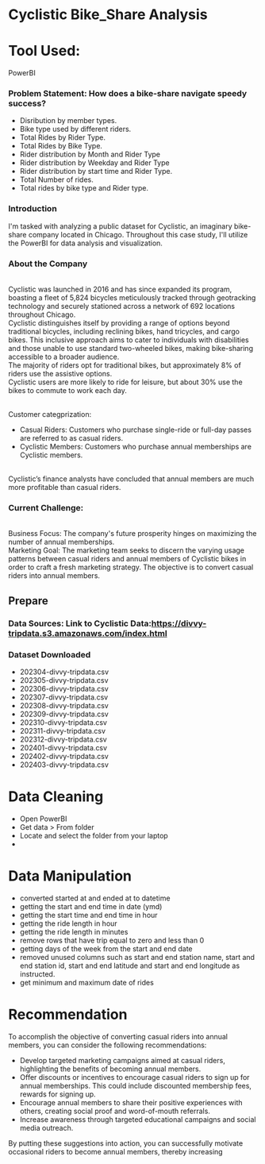 # Cyclistic Bike_Share Analysis

# Tool Used:
PowerBI

### Problem Statement: How does a bike-share navigate speedy success?
- Disribution by member types.
- Bike type used by different riders.
- Total Rides by Rider Type.
- Total Rides  by Bike Type.
- Rider distribution by Month and Rider Type
- Rider distribution by Weekday and Rider Type
- Rider distribution by start time and Rider Type.
- Total Number of rides.
- Total rides by bike type and Rider type.

### Introduction 
I'm tasked with analyzing a public dataset for Cyclistic, an imaginary bike-share company located in Chicago. Throughout this case study, I'll utilize the PowerBI  for data analysis and visualization.

### About the Company
<br> Cyclistic was launched in 2016 and has since expanded its program, boasting a fleet of 5,824 bicycles meticulously tracked through geotracking technology and securely stationed across a network of 692 locations throughout Chicago.
<br> Cyclistic distinguishes itself by providing a range of options beyond traditional bicycles, including reclining bikes, hand tricycles, and cargo bikes. This inclusive approach aims to cater to individuals with disabilities and those unable to use standard two-wheeled bikes, making bike-sharing accessible to a broader audience.
<br> The majority of riders opt for traditional bikes, but approximately 8% of riders use the assistive options.
<br> Cyclistic users are more likely to ride for leisure, but about 30% use the bikes to commute to work each day.

<br> Customer categprization:
-  Casual Riders: Customers who purchase single-ride or full-day passes are referred to as casual riders.
- Cyclistic Members: Customers who purchase annual memberships are Cyclistic members.

<br> Cyclistic’s finance analysts have concluded that annual members are much more profitable
than casual riders.

### Current Challenge:
<br> Business Focus: The company's future prosperity hinges on maximizing the number of annual memberships.
<br> Marketing Goal: The marketing team seeks to discern the varying usage patterns between casual riders and annual members of Cyclistic bikes in order to craft a fresh marketing strategy. The objective is to convert casual riders into annual members.

## Prepare
### Data Sources: Link to Cyclistic Data:https://divvy-tripdata.s3.amazonaws.com/index.html

### Dataset Downloaded
- 202304-divvy-tripdata.csv
- 202305-divvy-tripdata.csv
- 202306-divvy-tripdata.csv
- 202307-divvy-tripdata.csv
- 202308-divvy-tripdata.csv
- 202309-divvy-tripdata.csv
- 202310-divvy-tripdata.csv
- 202311-divvy-tripdata.csv
- 202312-divvy-tripdata.csv
- 202401-divvy-tripdata.csv
- 202402-divvy-tripdata.csv
- 202403-divvy-tripdata.csv

# Data Cleaning
- Open PowerBI
- Get data > From folder
- Locate and select the folder from your laptop
- 

# Data Manipulation
- converted started at and ended at to datetime
- getting the start and end time in date (ymd)
- getting the start time and end time in hour
- getting the ride length in hour
- getting the ride length in minutes
- remove rows that have trip equal to zero and less than 0
- getting days of the week from the start and end date
-  removed unused columns such as start and end station name, start and end station id, start and end latitude and start and end longitude as instructed.
-  get minimum and maximum date of rides

# Recommendation
To accomplish the objective of converting casual riders into annual members, you can consider the following recommendations:
- Develop targeted marketing campaigns aimed at casual riders, highlighting the benefits of becoming annual members.
- Offer discounts or incentives to encourage casual riders to sign up for annual memberships. This could include discounted membership fees, rewards for signing up.
- Encourage annual members to share their positive experiences with others, creating social proof and word-of-mouth referrals.
- Increase awareness through targeted educational campaigns and social media outreach.

By putting these suggestions into action, you can successfully motivate occasional riders to become annual members, thereby increasing 

